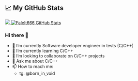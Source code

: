 ## &#x1f4c8; My GitHub Stats

<a href="https://github.com/Fallet666">
  <img src="https://github-readme-stats.vercel.app/api/top-langs/?username=Fallet666&title_color=ff00ff&text_color=c9cacc&icon_color=2bbc8a&bg_color=1d1f21" />
</a> <a href="https://github.com/Fallet666">
  <img  src="https://github-readme-stats.vercel.app/api?username=Fallet666&show_icons=true&line_height=27&count_private=true&title_color=ff00ff&text_color=c9cacc&icon_color=2bbc8a&bg_color=1d1f21" alt="Falelt666 GitHub Stats" />
</a>

### Hi there 👋

- 🔭 I’m currently Software developer engineer in tests (C/C++)
- 🌱 I’m currently learning C/C++
- 👯 I’m looking to collaborate on C/C++ projects
- 💬 Ask me about C/C++
- 📫 How to reach me:
  - tg: @born_in_void
